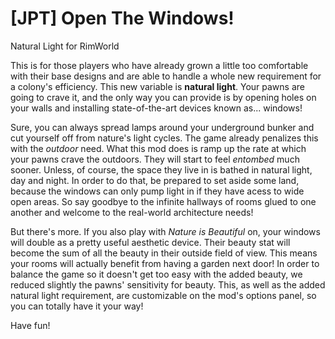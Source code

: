 # [JPT] Open The Windows!
Natural Light for RimWorld

  This is for those players who have already grown a little too comfortable with their base designs and are able to handle a whole new requirement for a colony's efficiency. This new variable is <b>natural light</b>. Your pawns are going to crave it, and the only way you can provide is by opening holes on your walls and installing state-of-the-art devices known as... windows! 
  
  Sure, you can always spread lamps around your underground bunker and cut yourself off from nature's light cycles. The game already penalizes this with the <i>outdoor</i> need. What this mod does is ramp up the rate at which your pawns crave the outdoors. They will start to feel <i>entombed</i> much sooner. Unless, of course, the space they live in is bathed in natural light, day and night. In order to do that, be prepared to set aside some land, because the windows can only pump light in if they have acess to wide open areas. So say goodbye to the infinite hallways of rooms glued to one another and welcome to the real-world architecture needs!
  
  But there's more. If you also play with <i>Nature is Beautiful</i> on, your windows will double as a pretty useful aesthetic device. Their beauty stat will become the sum of all the beauty in their outside field of view. This means your rooms will actually benefit from having a garden next door! In order to balance the game so it doesn't get too easy with the added beauty, we reduced slightly the pawns' sensitivity for beauty. This, as well as the added natural light requirement, are customizable on the mod's options panel, so you can totally have it your way!
  
  Have fun!

